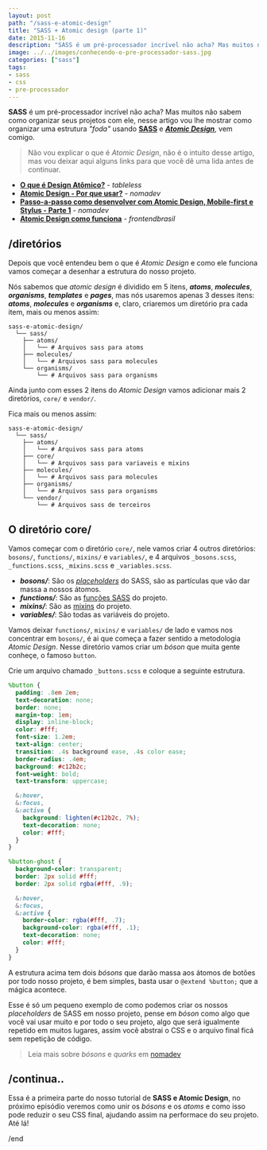 ```yaml
---
layout: post
path: "/sass-e-atomic-design"
title: "SASS + Atomic design (parte 1)"
date: 2015-11-16
description: "SASS é um pré-processador incrível não acha? Mas muitos não sabem como organizar seus projetos com ele"
image: ../../images/conhecendo-o-pre-processador-sass.jpg
categories: ["sass"]
tags:
- sass
- css
- pre-processador
---
```


**SASS** é um pré-processador incrível não acha? Mas muitos não sabem como organizar seus projetos com ele, nesse artigo vou lhe mostrar como organizar uma estrutura _"foda"_ usando **[SASS](http://sass-lang.com/)** e _**[Atomic Design](http://patternlab.io/about.html)**_, vem comigo.

> Não vou explicar o que é _Atomic Design_, não é o intuito desse artigo, mas vou deixar aqui alguns links para que você dê uma lida antes de continuar.

* **[O que é Design Atômico?](http://tableless.com.br/o-que-e-design-atomic/)** - _tableless_
* **[Atomic Design - Por que usar?](http://nomadev.com.br/atomic-design-por-que-usar/)** - _nomadev_
* **[Passo-a-passo como desenvolver com Atomic Design, Mobile-first e Stylus - Parte 1](http://nomadev.com.br/passo-a-passo-como-desenvolver-com-atomic-design-mobile-first-e-stylus/)** - _nomadev_
* **[Atomic Design como funciona](http://www.frontendbrasil.com.br/tutoriais/atomic-design-como-funciona/)** - _frontendbrasil_

## /diretórios

Depois que você entendeu bem o que é _Atomic Design_ e como ele funciona vamos começar a desenhar a estrutura do nosso projeto.

Nós sabemos que _atomic design_ é dividido em 5 itens, **_atoms_**, **_molecules_**, **_organisms_**, **_templates_** e **_pages_**, mas nós usaremos apenas 3 desses itens: **_atoms_**, **_molecules_** e **_organisms_** e, claro, criaremos um diretório pra cada item, mais ou menos assim:

```text
sass-e-atomic-design/
  └── sass/
    ├── atoms/
    │   └── # Arquivos sass para atoms
    ├── molecules/
    │   └── # Arquivos sass para molecules
    └── organisms/
        └── # Arquivos sass para organisms
```

Ainda junto com esses 2 itens do _Atomic Design_ vamos adicionar mais 2 diretórios, `core/` e `vendor/`.

Fica mais ou menos assim:

```text
sass-e-atomic-design/
  └── sass/
    ├── atoms/
    │   └── # Arquivos sass para atoms
    ├── core/
    │   └── # Arquivos sass para variaveis e mixins
    ├── molecules/
    │   └── # Arquivos sass para molecules
    ├── organisms/
    │   └── # Arquivos sass para organisms
    └── vendor/
        └── # Arquivos sass de terceiros
```

## O diretório core/

Vamos começar com o diretório `core/`, nele vamos criar 4 outros diretórios: `bosons/`, `functions/`, `mixins/` e `variables/`, e 4 arquivos `_bosons.scss`, `_functions.scss`, `_mixins.scss` e `_variables.scss`.

* **_bosons/_**: São os _[placeholders](http://sass-lang.com/documentation/file.SASS_REFERENCE.html#placeholder_selectors_)_ do SASS, são as partículas que vão dar massa a nossos átomos.
* **_functions/_**: São as [funções SASS](http://sass-lang.com/documentation/file.SASS_REFERENCE.html#functions) do projeto.
* **_mixins/_**: São as [mixins](http://sass-lang.com/documentation/file.SASS_REFERENCE.html#mixins) do projeto.
* **_variables/_**: São todas as variáveis do projeto.

Vamos deixar `functions/`, `mixins/` e `variables/` de lado e vamos nos concentrar em `bosons/`, é ai que começa a fazer sentido a metodologia _Atomic Design_. Nesse diretório vamos criar um _bóson_ que muita gente conheçe, o famoso `button`.

Crie um arquivo chamado `_buttons.scss` e coloque a seguinte estrutura.

```scss
%button {
  padding: .8em 2em;
  text-decoration: none;
  border: none;
  margin-top: 1em;
  display: inline-block;
  color: #fff;
  font-size: 1.2em;
  text-align: center;
  transition: .4s background ease, .4s color ease;
  border-radius: .4em;
  background: #c12b2c;
  font-weight: bold;
  text-transform: uppercase;

  &:hover,
  &:focus,
  &:active {
    background: lighten(#c12b2c, 7%);
    text-decoration: none;
    color: #fff;
  }
}

%button-ghost {
  background-color: transparent;
  border: 2px solid #fff;
  border: 2px solid rgba(#fff, .9);

  &:hover,
  &:focus,
  &:active {
    border-color: rgba(#fff, .7);
    background-color: rgba(#fff, .1);
    text-decoration: none;
    color: #fff;
  }
}
```

A estrutura acima tem dois _bósons_ que darão massa aos átomos de botões por todo nosso projeto, é bem simples, basta usar o `@extend %button;` que a mágica acontece.

Esse é só um pequeno exemplo de como podemos criar os nossos _placeholders_ de SASS em nosso projeto, pense em _bóson_ como algo que você vai usar muito e por todo o seu projeto, algo que será igualmente repetido em muitos lugares, assim você abstrai o CSS e o arquivo final ficá sem repetição de código.

> Leia mais sobre _bósons_ e _quarks_ em [nomadev](http://nomadev.com.br/atomic-design-bósons-e-quarks-extended/)

## /continua..

Essa é a primeira parte do nosso tutorial de **SASS e Atomic Design**, no próximo episódio veremos como unir os _bósons_ e os _atoms_ e como isso pode reduzir o seu CSS final, ajudando assim na performace do seu projeto. Até lá!

/end
